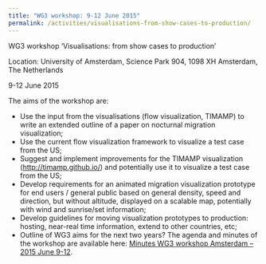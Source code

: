 ```yaml
---
title: "WG3 workshop: 9-12 June 2015"
permalink: /activities/visualisations-from-show-cases-to-production/
---
```


WG3 workshop ‘Visualisations: from show cases to production’

Location: University of Amsterdam, Science Park 904, 1098 XH Amsterdam, The Netherlands

9-12 June 2015

The aims of the workshop are:

- Use the input from the visualisations (flow visualization, TIMAMP) to write an extended outline of a paper on nocturnal migration visualization;
- Use the current flow visualization framework to visualize a test case from the US;
- Suggest and implement improvements for the TIMAMP visualization (<http://timamp.github.io/>) and potentially use it to visualize a test case from the US;
- Develop requirements for an animated migration visualization prototype for end users / general public based on general density, speed and direction, but without altitude, displayed on a scalable map, potentially with wind and sunrise/set information;
- Develop guidelines for moving visualization prototypes to production: hosting, near-real time information, extend to other countries, etc;
- Outline of WG3 aims for the next two years?
The agenda and minutes of the workshop are available here: [Minutes WG3 workshop Amsterdam – 2015 June 9-12](/assets/documents/Minutes-WG3-workshop-Amsterdam-2015-June-9-12.pdf).

